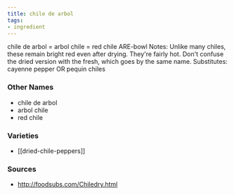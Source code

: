 ```yaml
---
title: chile de arbol
tags:
- ingredient
---
```

chile de arbol = arbol chile = red chile ARE-bowl Notes: Unlike many chiles, these remain bright red even after drying. They're fairly hot. Don't confuse the dried version with the fresh, which goes by the same name. Substitutes: cayenne pepper OR pequin chiles

### Other Names

* chile de arbol
* arbol chile
* red chile

### Varieties

* [[dried-chile-peppers]]

### Sources
* http://foodsubs.com/Chiledry.html
